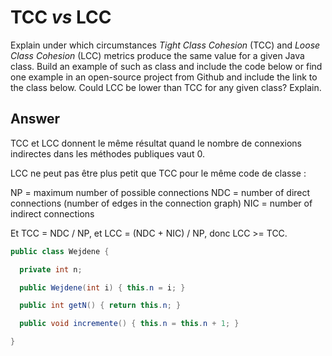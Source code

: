 # TCC *vs* LCC

Explain under which circumstances *Tight Class Cohesion* (TCC) and *Loose Class Cohesion* (LCC) metrics produce the same value for a given Java class. Build an example of such as class and include the code below or find one example in an open-source project from Github and include the link to the class below. Could LCC be lower than TCC for any given class? Explain.

## Answer

TCC et LCC donnent le même résultat quand le nombre de connexions indirectes dans les méthodes publiques vaut 0.


LCC ne peut pas être plus petit que TCC pour le même code de classe :

NP = maximum number of possible connections
NDC = number of direct connections (number of edges in the connection graph)
NIC = number of indirect connections

Et TCC = NDC / NP, et LCC = (NDC + NIC) / NP, donc LCC >= TCC. 


```java
public class Wejdene {

  private int n;

  public Wejdene(int i) { this.n = i; }

  public int getN() { return this.n; }

  public void incremente() { this.n = this.n + 1; }

}
```
